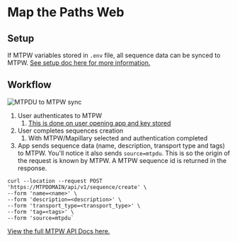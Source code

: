 # Map the Paths Web

## **Setup**

If MTPW variables stored in `.env` file, all sequence data can be synced to MTPW. [See setup doc here for more information.](../)

## **Workflow**

![MTPDU to MTPW sync](../../../.gitbook/assets/mapillary-sync-ui-4-.jpg)

1. User authenticates to MTPW
   1. [This is done on user opening app and key stored](../functions.md#1-authenticate)
2. User completes sequences creation
   1. With MTPW/Mapillary selected and authentication completed
3. App sends sequence data \(name, description, transport type and tags\) to MTPW. You'll notice it also sends `source=mtpdu`. This is so the origin of the request is known by MTPW. A MTPW sequence id is returned in the response.

```text
curl --location --request POST 'https://MTPDOMAIN/api/v1/sequence/create' \
--form 'name=<name>' \
--form 'description=<description>' \
--form 'transport_type=<transport_type>' \
--form 'tag=<tags>' \ 
--form 'source=mtpdu`
```

[View the full MTPW API Docs here.](../../../mtp-web/developer-docs/api.md)

